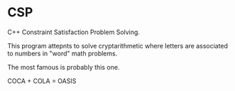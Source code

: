 # CSP
C++ Constraint Satisfaction Problem Solving.

This program attepnts to solve cryptarithmetic where letters are associated to numbers in "word" math problems.

The most famous is probably this one.

COCA + COLA = OASIS
